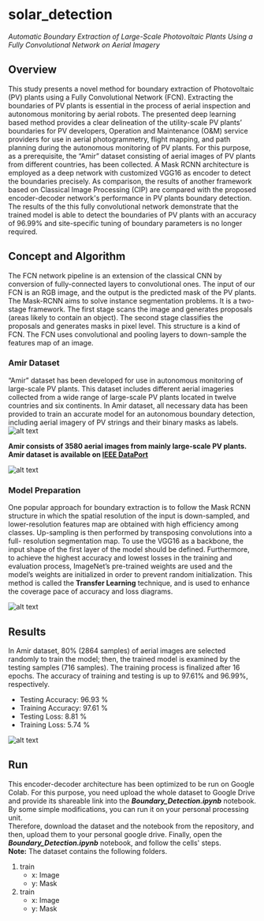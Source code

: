 # solar_detection
*Automatic Boundary Extraction of Large-Scale Photovoltaic Plants Using a Fully Convolutional Network on Aerial Imagery*
## Overview
This study presents a novel method for boundary extraction of Photovoltaic (PV) plants using a Fully Convolutional Network (FCN). Extracting the boundaries of PV plants is essential in the process of aerial inspection and autonomous monitoring by aerial robots. The presented deep learning based method provides a clear delineation of the utility-scale PV plants’ boundaries for PV developers, Operation and Maintenance (O&M) service providers for use in aerial photogrammetry, flight mapping, and path planning during the autonomous monitoring of PV plants. For this purpose, as a prerequisite, the “Amir” dataset consisting of aerial images of PV plants from different countries, has been collected. A Mask RCNN architecture is employed as a deep network with customized VGG16 as encoder to detect the boundaries precisely. As comparison, the results of another framework based on Classical Image Processing (CIP) are compared with the proposed encoder-decoder network's performance in PV plants boundary detection. The results of the this fully convolutional network demonstrate that the trained model is able to detect the boundaries of PV plants with an accuracy of 96.99% and site-specific tuning of boundary parameters is no longer required. 
## Concept and Algorithm
The FCN network pipeline is an extension of the classical CNN by conversion of fully-connected layers to convolutional ones. The input of our FCN is an RGB image, and the output is the predicted mask of the PV plants. The Mask-RCNN aims to solve instance segmentation problems. It is a two-stage framework. The first stage scans the image and generates proposals (areas likely to contain an object). The second stage classifies the proposals and generates masks in pixel level. This structure is a kind of FCN. The FCN uses convolutional and pooling layers to down-sample the features map of an image.
### Amir Dataset
“Amir” dataset has been developed for use in autonomous monitoring of large-scale PV plants. This dataset includes different aerial imageries collected from a wide range of large-scale PV plants located in twelve countries and six continents. In Amir dataset, all necessary data has been provided to train an accurate model for an autonomous boundary detection, including aerial imagery of PV strings and their binary masks as labels.
![alt text](https://github.com/Amirmoradi94/solar_detection/blob/main/Others/masks.jpg)

**Amir consists of 3580 aerial images from mainly large-scale PV plants. Amir dataset is available on [IEEE DataPort](https://ieee-dataport.org/documents/aerial-imagery-pv-plants-boundary-detection)**

![alt text](https://github.com/Amirmoradi94/solar_detection/blob/main/Others/countries.jpg)

### Model Preparation
One popular approach for boundary extraction is to follow the Mask RCNN structure in which the spatial resolution of the input is down-sampled, and lower-resolution features map are obtained with high efficiency among classes. Up-sampling is then performed by transposing convolutions into a full- resolution segmentation map. To use the VGG16 as a backbone, the input shape of the first layer of the model should be defined. Furthermore, to achieve the highest accuracy and lowest losses in the training and evaluation process, ImageNet’s pre-trained weights are used and the model’s weights are initialized in order to prevent random initialization. This method is called the **Transfer Learning** technique, and is used to enhance the coverage pace of accuracy and loss diagrams. 

![alt text](https://github.com/Amirmoradi94/solar_detection/blob/main/Others/encoder-decoder.jpg)

## Results
In Amir dataset, 80% (2864 samples) of aerial images are selected randomly to train the model; then, the trained model is examined by the testing samples (716 samples). The training process is finalized after 16 epochs. The accuracy of training and testing is up to 97.61% and 96.99%, respectively.
- Testing Accuracy: 96.93 %
- Training Accuracy: 97.61 %
- Testing Loss: 8.81 %
- Training Loss: 5.74 %

![alt text](https://github.com/Amirmoradi94/solar_detection/blob/main/Others/FCN_results.jpg)

## Run
This encoder-decoder architecture has been optimized to be run on Google Colab. For this purpose, you need upload the whole dataset to Google Drive and provide its shareable link into the **_Boundary_Detection.ipynb_** notebook. By some simple modifications, you can run it on your personal processing unit. \
Therefore, download the dataset and the notebook from the repository, and then, upload them to your personal google drive. Finally, open the **_Boundary_Detection.ipynb_** notebook, and follow the cells' steps. \
**Note:** The dataset contains the following folders.
1. train
     - x: Image
     - y: Mask
2. train
     - x: Image
     - y: Mask
